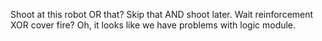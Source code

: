 Shoot at this robot OR that? Skip that AND shoot later.
Wait reinforcement XOR cover fire? Oh, it looks like we have problems with logic module.

